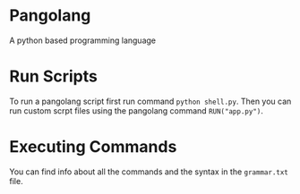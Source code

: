 # Pangolang
A python based programming language

# Run Scripts
To run a pangolang script first run command ```python shell.py```. Then you can run custom scrpt files using the pangolang command ```RUN("app.py")```.

# Executing Commands
You can find info about all the commands and the syntax in the ```grammar.txt``` file.
